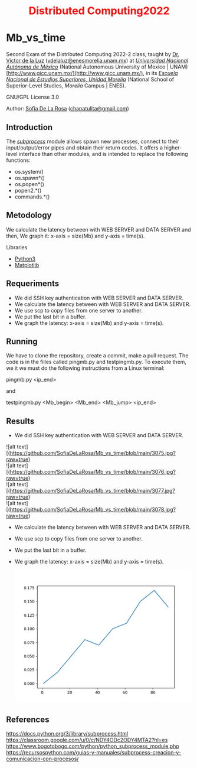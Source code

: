<h1 align="center" style="color:red;"> Distributed Computing2022 </h1>

# Mb_vs_time

Second Exam of the Distributed Computing 2022-2 class, taught by [Dr. Victor de la Luz](https://github.com/itztli) (<vdelaluz@enesmorelia.unam.mx>) at *[Universidad Nacional Autónoma de México](https://www.unam.mx/)* (National Autonomous University of Mexico | UNAM) [http://www.gicc.unam.mx/](http://www.gicc.unam.mx/), in its *[Escuela Nacional de Estudios Superiores, Unidad Morelia](https://www.enesmorelia.unam.mx/)* (National School of Superior-Level Studies, *Morelia* Campus | ENES).
 
 GNU/GPL License 3.0
 
 Author: 
 [Sofia De La Rosa](https://github.com/SofiaDeLaRosa) (<chapatulita@gmail.com>)
 
 ## Introduction

The *[subprocess](https://www.bogotobogo.com/python/python_subprocess_module.php)* module allows spawn new processes, connect to their input/output/error pipes and obtain their return codes. It offers a higher-level interface than other modules, and is intended to replace the following functions:

- os.system()
- os.spawn*()
- os.popen*()
- popen2.*()
- commands.*()
 
 ## Metodology

 We calculate the latency between with WEB SERVER and DATA SERVER and then, We graph it: x-axis = size(Mb) and y-axis = time(s).
 
Libraries

- [Python3](https://www.python.org/downloads/)
- [Matplotlib](https://matplotlib.org/)

 ## Requeriments

- We did SSH key authentication with WEB SERVER and DATA SERVER. <br>
- We calculate the latency between with WEB SERVER and DATA SERVER. <br>
- We use scp to copy files from one server to another. <br>
- We put the last bit in a buffer. <br>
- We graph the latency: x-axis = size(Mb) and y-axis = time(s).
 
 ## Running
 
We have to clone the repository, create a commit, make a pull request. The code is in the filles called pingmb.py and testpingmb.py.
To execute them, we it we must do the following instructions from a Linux terminal: 

pingmb.py <ip_end> <Mb>

and
 
testpingmb.py <Mb_begin> <Mb_end> <Mb_jump> <ip_end>
 
 ## Results
 
- We did SSH key authentication with WEB SERVER and DATA SERVER. <br>
 
 ![alt text][(https://github.com/SofiaDeLaRosa/Mb_vs_time/blob/main/3075.jpg?raw=true) <br>
 ![alt text][(https://github.com/SofiaDeLaRosa/Mb_vs_time/blob/main/3076.jpg?raw=true) <br>
 ![alt text][(https://github.com/SofiaDeLaRosa/Mb_vs_time/blob/main/3077.jpg?raw=true) <br>
 ![alt text][(https://github.com/SofiaDeLaRosa/Mb_vs_time/blob/main/3078.jpg?raw=true) <br>
 
- We calculate the latency between with WEB SERVER and DATA SERVER. <br>
- We use scp to copy files from one server to another. <br>
- We put the last bit in a buffer. <br>
- We graph the latency: x-axis = size(Mb) and y-axis = time(s). <br>
 
  ![alt text](https://github.com/SofiaDeLaRosa/Mb_vs_time/blob/main/latency.png) 
 
 ## References 
https://docs.python.org/3/library/subprocess.html
https://classroom.google.com/u/0/c/NDY4ODc2ODY4MTA2?hl=es
https://www.bogotobogo.com/python/python_subprocess_module.php
https://recursospython.com/guias-y-manuales/subprocess-creacion-y-comunicacion-con-procesos/

